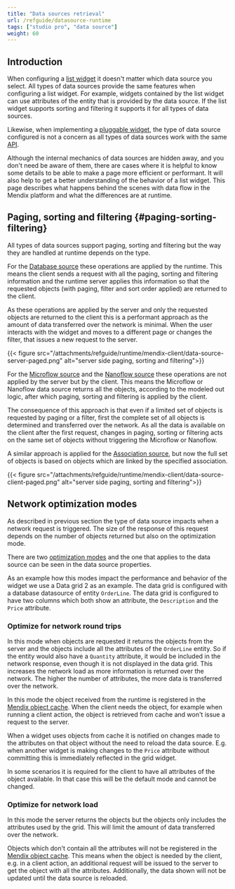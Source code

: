 ```yaml
---
title: "Data sources retrieval"
url: /refguide/datasource-runtime
tags: ["studio pro", "data source"]
weight: 60
---
```


## Introduction
When configuring a [list widget](/refguide/data-sources/#list-widgets) it doesn't matter which data source you select. 
All types of data sources provide the same features when configuring a list widget. For example, widgets contained by the list widget can use attributes of the entity that is provided by the data source. If the list widget supports sorting and filtering it supports it for all types of data sources.

Likewise, when implementing a [pluggable widget](/apidocs-mxsdk/apidocs/pluggable-widgets/), the type of data source configured is not a concern as all types of data sources work with the same [API](/apidocs-mxsdk/apidocs/pluggable-widgets-client-apis-list-values/).

Although the internal mechanics of data sources are hidden away, and you don't need be aware of them, there are cases
where it is helpful to know some details to be able to make a page more efficient or performant.
It will also help to get a better understanding of the behavior of a list widget. This page describes what happens behind the 
scenes with data flow in the Mendix platform and what the differences are at runtime.

## Paging, sorting and filtering {#paging-sorting-filtering}
All types of data sources support paging, sorting and filtering but the way they are handled at runtime depends on the type. 

For the [Database source](/refguide/database-source/) these operations are applied by the runtime.
This means the client sends a request with all the paging, sorting and filtering information and the
runtime server applies this information so that the requested objects (with paging, filter and sort order applied) are returned to the client.

As these operations are applied by the server and only the requested objects are returned to the client this is a 
performant approach as the amount of data transferred over the network is minimal. When the user interacts with the widget and moves to a different page or changes the filter, that issues a new request to the server.

{{< figure src="/attachments/refguide/runtime/mendix-client/data-source-server-paged.png" alt="server side paging, sorting and filtering">}}

For the [Microflow source](/refguide/microflow-source/) and the [Nanoflow source]() these operations are not applied by the server but by the client.
This means the Microflow or Nanoflow data source returns all the objects, according to the modeled out logic, after which paging, sorting and filtering is applied by the client. 

The consequence of this approach is that even if a limited set of objects is requested by paging or a filter, first the complete set of all objects is determined and transferred over the network.
As all the data is available on the client after the first request, changes in paging, sorting or filtering acts on the same set of objects without triggering the Microflow or Nanoflow.

A similar approach is applied for the [Association source](/refguide/association-source/), but now the full set of objects is based on objects which are linked by the specified association.  

{{< figure src="/attachments/refguide/runtime/mendix-client/data-source-client-paged.png" alt="server side paging, sorting and filtering">}}

## Network optimization modes
As described in previous section the type of data source impacts when a network request is triggered.
The size of the response of this request depends on the number of objects returned but also on the optimization mode. 

There are two [optimization modes](/refguide/data-sources/#optimization-mode) and the one that applies to the data source can be seen in the data source properties.

As an example how this modes impact the performance and behavior of the widget we use a Data grid 2 as an example.
The data grid is configured with a database datasource of entity `OrderLine`. The data grid is configured to have two columns which both show an attribute, the `Description` and the `Price` attribute.

### Optimize for network round trips
In this mode when objects are requested it returns the objects from the server and the objects include all the attributes of the `OrderLine` entity.
So if the entity would also have a `Quantity` attribute, it would be included in the network response, even though it is not displayed in the data grid. This increases the network load as more information is returned over the network.
The higher the number of attributes, the more data is transferred over the network.

In this mode the object received from the runtime is registered in the [Mendix object cache](/refguide/mendix-client/#210-object-cache).
When the client needs the object, for example when running a client action, the object is retrieved from cache and won't issue a request to the server. 

When a widget uses objects from cache it is notified on changes made to the attributes on that object without the need to reload the data source.
E.g. when another widget is making changes to the `Price` attribute without committing this is immediately reflected in the grid widget.

In some scenarios it is required for the client to have all attributes of the object available. In that case this will be the default mode and cannot be changed. 

### Optimize for network load
In this mode the server returns the objects but the objects only includes the attributes used by the grid.
This will limit the amount of data transferred over the network.

Objects which don't contain all the attributes will not be registered in the [Mendix object cache](/refguide/mendix-client/#210-object-cache).
This means when the object is needed by the client, e.g. in a client action, an additional request will be issued to the server to get the object with all the attributes. 
Additionally, the data shown will not be updated until the data source is reloaded.
